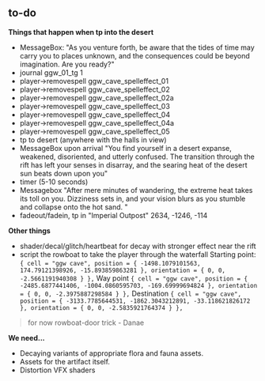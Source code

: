 ## to-do
**Things that happen when tp into the desert**
- MessageBox: "As you venture forth, be aware that the tides of time may carry you to places unknown, and the consequences could be beyond imagination. Are you ready?"
- journal ggw_01_tg 1
- player->removespell ggw_cave_spelleffect_01
- player->removespell ggw_cave_spelleffect_02
- player->removespell ggw_cave_spelleffect_02a
- player->removespell ggw_cave_spelleffect_03
- player->removespell ggw_cave_spelleffect_04
- player->removespell ggw_cave_spelleffect_04a
- player->removespell ggw_cave_spelleffect_05
- tp to desert (anywhere with the halls in view)
- MessageBox upon arrival "You find yourself in a desert expanse, weakened, disoriented, and utterly confused. The transition through the rift has left your senses in disarray, and the searing heat of the desert sun beats down upon you"
- timer (5-10 seconds)
- Messagebox "After mere minutes of wandering, the extreme heat takes its toll on you. Dizziness sets in, and your vision blurs as you stumble and collapse onto the hot sand. "
- fadeout/fadein, tp in "Imperial Outpost" 2634, -1246, -114

**Other things**	
- shader/decal/glitch/heartbeat for decay with stronger effect near the rift
- script the rowboat to take the player through the waterfall
Starting point:
`{ cell = "ggw cave", position = { -1498.1079101563, 174.79121398926, -15.893859863281 }, orientation = { 0, 0, -2.5661191940308 } },`
Way point
`{ cell = "ggw cave", position = { -2485.6877441406, -1004.0860595703, -169.69999694824 }, orientation = { 0, 0, -2.3975887298584 } },`
Destination
`{ cell = "ggw cave", position = { -3133.7785644531, -1862.3043212891, -33.118621826172 }, orientation = { 0, 0, -2.5835921764374 } },`
> for now rowboat-door trick - Danae

**We need...**
- Decaying variants of appropriate flora and fauna assets.
- Assets for the artifact itself.
- Distortion VFX shaders